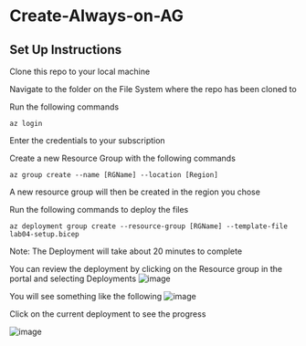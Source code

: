 # Create-Always-on-AG

## Set Up Instructions

Clone this repo to your local machine

Navigate to the folder on the File System where the repo has been cloned to

Run the following commands

~~~~~
az login
~~~~~

Enter the credentials to your subscription

Create a new Resource Group with the following commands

~~~~~
az group create --name [RGName] --location [Region]
~~~~~

A new resource group will then be created in the region you chose

Run the following commands to deploy the files

~~~~~
az deployment group create --resource-group [RGName] --template-file lab04-setup.bicep
~~~~~

Note: The Deployment will take about 20 minutes to complete

You can review the deployment by clicking on the Resource group in the portal and selecting Deployments
![image](https://github.com/mullertron/Create-Always-on-AG/assets/79084450/ebec3952-f714-45f2-8764-93134b6780ab)


You will see something like the following
![image](https://github.com/mullertron/Create-Always-on-AG/assets/79084450/276451a5-d303-4f65-be95-a560a9bf90c8)

Click on the current deployment to see the progress

![image](https://github.com/mullertron/Create-Always-on-AG/assets/79084450/2000b1f1-6909-4252-a953-2ebd3a5c679f)
